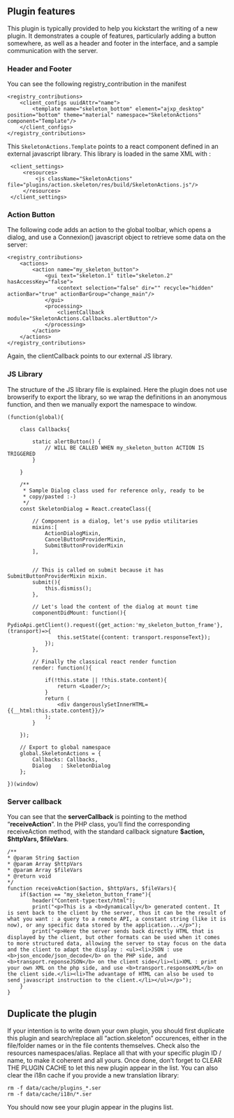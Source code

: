 ## Plugin features
This plugin is typically provided to help you kickstart the writing of a new plugin. It demonstrates a couple of features, particularly adding a button somewhere, as well as a header and footer in the interface, and a sample communication with the server.

### Header and Footer

You can see the following registry_contribution in the manifest

	<registry_contributions>
        <client_configs uuidAttr="name">
            <template name="skeleton_bottom" element="ajxp_desktop" position="bottom" theme="material" namespace="SkeletonActions" component="Template"/>
        </client_configs>
	</registry_contributions>

This `SkeletonActions.Template` points to a react component defined in an external javascript library. This library is loaded in the same XML with : 
 
     <client_settings>
         <resources>
             <js className="SkeletonActions" file="plugins/action.skeleton/res/build/SkeletonActions.js"/>
         </resources>
     </client_settings>


### Action Button

The following code adds an action to the global toolbar, which opens a dialog, and use a Connexion() javascript object to retrieve some data on the server:


	<registry_contributions>
	    <actions>
            <action name="my_skeleton_button">
                <gui text="skeleton.1" title="skeleton.2" hasAccessKey="false">
                    <context selection="false" dir="" recycle="hidden" actionBar="true" actionBarGroup="change_main"/>
                </gui>
                <processing>
                    <clientCallback module="SkeletonActions.Callbacks.alertButton"/>
                </processing>
            </action>
        </actions>
	</registry_contributions>


Again, the clientCallback points to our external JS library.

### JS Library

The structure of the JS library file is explained. Here the plugin does not use browserify to export the library, so we wrap the definitions in an anonymous function, and then we manually export the namespace to window.

    (function(global){
    
        class Callbacks{
   
            static alertButton() {
                // WILL BE CALLED WHEN my_skeleton_button ACTION IS TRIGGERED
            }
        
        }
    
        /**
         * Sample Dialog class used for reference only, ready to be
         * copy/pasted :-)
         */
        const SkeletonDialog = React.createClass({
    
            // Component is a dialog, let's use pydio utilitaries
            mixins:[
                ActionDialogMixin,
                CancelButtonProviderMixin,
                SubmitButtonProviderMixin
            ],

            
            // This is called on submit because it has SubmitButtonProviderMixin mixin.
            submit(){
                this.dismiss();
            },
            
            // Let's load the content of the dialog at mount time
            componentDidMount: function(){
                PydioApi.getClient().request({get_action:'my_skeleton_button_frame'}, (transport)=>{
                    this.setState({content: transport.responseText});
                });
            },
            
            // Finally the classical react render function
            render: function(){
    
                if(!this.state || !this.state.content){
                    return <Loader/>;
                }
                return (
                    <div dangerouslySetInnerHTML={{__html:this.state.content}}/>
                );
            }
    
        });
    
        // Export to global namespace
        global.SkeletonActions = {
            Callbacks: Callbacks,
            Dialog   : SkeletonDialog
        };
    
    })(window)

### Server callback

You can see that the **serverCallback** is pointing to the method “**receiveAction**”. In the PHP class, you’ll find the corresponding receiveAction method, with the standard callback signature **$action, $httpVars, $fileVars**.


	/**
	* @param String $action
	* @param Array $httpVars
	* @param Array $fileVars
	* @return void
	*/
	function receiveAction($action, $httpVars, $fileVars){
        if($action == "my_skeleton_button_frame"){
            header("Content-type:text/html");
            print("<p>This is a <b>dynamically</b> generated content. It is sent back to the client by the server, thus it can be the result of what you want : a query to a remote API, a constant string (like it is now), or any specific data stored by the application...</p>");
            print("<p>Here the server sends back directly HTML that is displayed by the client, but other formats can be used when it comes to more structured data, allowing the server to stay focus on the data and the client to adapt the display : <ul><li>JSON : use <b>json_encode/json_decode</b> on the PHP side, and <b>transport.reponseJSON</b> on the client side</li><li>XML : print your own XML on the php side, and use <b>transport.responseXML</b> on the client side.</li><li>The advantage of HTML can also be used to send javascript instruction to the client.</li></ul></p>");
        }
	}

## Duplicate the plugin
If your intention is to write down your own plugin, you should first duplicate this plugin and search/replace all “action.skeleton” occurences, either in the file/folder names or in the file contents themselves. Check also the resources namespaces/alias. Replace all that with your specific plugin ID / name, to make it coherent and all yours. Once done, don’t forget to CLEAR THE PLUGIN CACHE to let this new plugin appear in the list. You can also clear the i18n cache if you provide a new translation library:

	rm -f data/cache/plugins_*.ser
	rm -f data/cache/i18n/*.ser
	
You should now see your plugin appear in the plugins list.